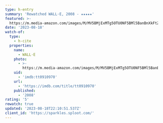 ```yaml
---
type: h-entry
summary: 'Rewatched WALL·E, 2008 - ★★★★★'
featured: >-
  https://m.media-amazon.com/images/M/MV5BMjExMTg5OTU0NF5BMl5BanBnXkFtZTcwMjMxMzMzMw@@._V1_SX300.jpg
date: '2023-08-18'
watch-of:
  type:
    - h-cite
  properties:
    name:
      - WALL·E
    photo:
      - >-
        https://m.media-amazon.com/images/M/MV5BMjExMTg5OTU0NF5BMl5BanBnXkFtZTcwMjMxMzMzMw@@._V1_SX300.jpg
    uid:
      - 'imdb:tt0910970'
    url:
      - 'https://imdb.com/title/tt0910970'
    published:
      - '2008'
rating: '5'
rewatch: true
updated: '2023-08-18T22:10:51.537Z'
client_id: 'https://sparkles.sploot.com/'
---
```


